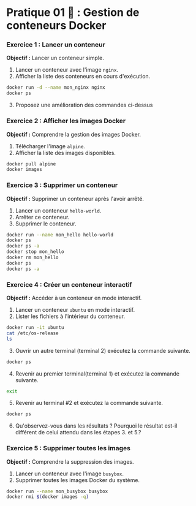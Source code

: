 
# Pratique 01 🚀 : Gestion de conteneurs Docker

### Exercice 1 : Lancer un conteneur
**Objectif :** Lancer un conteneur simple.

1. Lancer un conteneur avec l'image `nginx`.
2. Afficher la liste des conteneurs en cours d'exécution.

```bash
docker run -d --name mon_nginx nginx
docker ps
```
3. Proposez une amélioration des commandes ci-dessus

### Exercice 2 : Afficher les images Docker
**Objectif :** Comprendre la gestion des images Docker.

1. Télécharger l'image `alpine`.
2. Afficher la liste des images disponibles.

```bash
docker pull alpine
docker images
```

### Exercice 3 : Supprimer un conteneur
**Objectif :** Supprimer un conteneur après l'avoir arrêté.

1. Lancer un conteneur `hello-world`.
2. Arrêter ce conteneur.
3. Supprimer le conteneur.

```bash
docker run --name mon_hello hello-world
docker ps
docker ps -a
docker stop mon_hello
docker rm mon_hello
docker ps
docker ps -a
```

### Exercice 4 : Créer un conteneur interactif
**Objectif :** Accéder à un conteneur en mode interactif.

1. Lancer un conteneur `ubuntu` en mode interactif.
2. Lister les fichiers à l'intérieur du conteneur.

```bash
docker run -it ubuntu
cat /etc/os-release
ls
```

3. Ouvrir un autre terminal (terminal 2)  exécutez la commande suivante.

```bash
docker ps
```

4. Revenir au premier terminal(terminal 1)  et exécutez la commande suivante.

```bash
exit
```

5. Revenir au terminal #2 et exécutez la commande suivante.

```bash
docker ps
```

6. Qu'observez-vous dans les résultats ? Pourquoi le résultat est-il différent de celui attendu dans les étapes 3. et 5.?



### Exercice 5 : Supprimer toutes les images
**Objectif :** Comprendre la suppression des images.

1. Lancer un conteneur avec l'image `busybox`.
2. Supprimer toutes les images Docker du système.

```bash
docker run --name mon_busybox busybox
docker rmi $(docker images -q)
```
